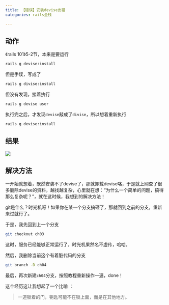```yaml
---
title: 【错误】安装devise出错
categories: rails全栈

---
```


## 动作

《rails 101》5-2节，本来是要运行

```bash
rails g devise:install
```

但是手误，写成了

```bash
rails g divise:install
```

但没有发现，接着执行

```bash
rails g devise user
```

执行完之后，才发现`devise`敲成了`divise`，所以想着重新执行

```bash
rails g devise:install
```

## 结果

![](http://oggx6lf7f.bkt.clouddn.com/hc004.jpg)

## 解决方法

一开始就想着，既然安装不了devise了，那就卸载devise咯，于是就上网查了很多删除devise的资料，越找越复杂，心里就在想：“为什么一个简单的问题，搞得那么复杂呢？”，就在这时候，我想到的解决方法！

git是什么？时光机呀！如果你在某一个分支搞砸了，那就回到之前的分支，重新来过就行了。

于是，我先回到上一个分支

```bash
git checkout ch03
```

这时，服务已经能够正常运行了，时光机果然名不虚传，哈哈。

然后，我删除当前这个有着脏代码的分支

```bash
git branch -D ch04
```

最后，再次新建`ch04`分支，按照教程重新操作一遍，done！

这个经历这让我想起了一个比喻 ：

> 一道锁着的门，钥匙可能不在锁上面，而是在其他地方。

